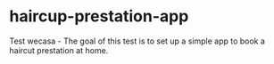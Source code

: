 # haircup-prestation-app
Test wecasa -  The goal of this test is to set up a simple app to book a haircut prestation at home.
